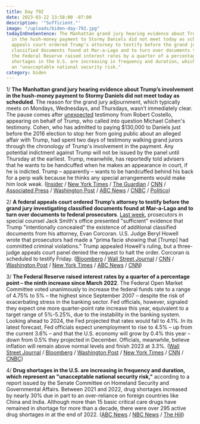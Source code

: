```yaml
---
title: Day 792
date: 2023-03-22 13:58:00 -07:00
description: '"Sufficient."'
image: "/uploads/biden-day-792.jpg"
todayInOneSentence: The Manhattan grand jury hearing evidence about Trump’s involvement
  in the hush-money payment to Stormy Daniels did not meet today as scheduled; a federal
  appeals court ordered Trump’s attorney to testify before the grand jury investigating
  classified documents found at Mar-a-Lago and to turn over documents to federal prosecutors;
  the Federal Reserve raised interest rates by a quarter of a percentage point; drug
  shortages in the U.S. are increasing in frequency and duration, which represent
  an "unacceptable national security risk."
category: biden
---
```


1/ **The Manhattan grand jury hearing evidence about Trump’s involvement in the hush-money payment to Stormy Daniels did not meet today as scheduled**. The reason for the grand jury adjournment, which typically meets on Mondays, Wednesdays, and Thursdays, wasn’t immediately clear. The pause comes after [unexpected](https://www.cnn.com/2023/03/20/politics/michael-cohen-robert-costello-manhattan-grand-jury/index.html) testimony from Robert Costello, appearing on behalf of Trump, who called into question Michael Cohen's testimony. Cohen, who has admitted to paying $130,000 to Daniels just before the 2016 election to stop her from going public about an alleged affair with Trump, had spent two days of testimony walking grand jurors through the chronology of Trump's involvement in the payment. Any potential indictment against Trump will not be issued by the panel until Thursday at the earliest. Trump, meanwhile, has reportedly told advisers that he wants to be handcuffed when he makes an appearance in court, if he is indicted. Trump – apparently – wants to be handcuffed behind his back for a perp walk because he thinks any special arrangements would make him look weak. ([Insider](https://www.businessinsider.com/trump-indictment-hush-money-grand-jury-cancelled-wednesday-sources-2023-3?op=1) / [New York Times](https://www.nytimes.com/2023/03/22/nyregion/trump-grand-jury-delay.html) / [The Guardian](https://www.theguardian.com/us-news/2023/mar/22/trump-wants-to-be-handcuffed-for-court-appearance-in-stormy-daniels-case-sources-say) / [CNN](https://www.cnn.com/2023/03/22/politics/legal-drama-surrounding-trump-reaches-a-fever-pitch) / [Associated Press](https://apnews.com/article/trump-stormy-daniels-hush-money-grand-jury-7f3b3a8da083a8fcd98986c5c6a3bab1) / [Washington Post](https://www.washingtonpost.com/national-security/2023/03/22/trump-grand-jury-new-york/) / [ABC News](https://abcnews.go.com/US/live-updates/trump-charges/?id=97888515) / [CNBC](https://www.cnbc.com/2023/03/22/trump-grand-jury-live-updates-awaiting-indictment-in-porn-star-payoff.html) / [Politico](https://www.politico.com/news/2023/03/22/trump-grand-jury-called-off-for-wednesday-00088306))

2/ **A federal appeals court ordered Trump’s attorney to testify before the grand jury investigating classified documents found at Mar-a-Lago and to turn over documents to federal prosecutors**. [Last week](https://whatthefuckjusthappenedtoday.com/2023/03/20/day-790/#4-a-federal-judge-ordered-trump%E2%80%99s-at), prosecutors in special counsel Jack Smith's office presented "sufficient" evidence that Trump "intentionally concealed" the existence of additional classified documents from his attorney, Evan Corcoran. U.S. Judge Beryl Howell wrote that prosecutors had made a "prima facie showing that \[Trump\] had committed criminal violations." Trump appealed Howell's ruling, but a three-judge appeals court panel denied the request to halt the order. Corcoran is scheduled to testify Friday. ([Bloomberg](https://www.bloomberg.com/news/articles/2023-03-22/trump-attorney-ordered-to-turn-over-documents-to-special-counsel?sref=MIBMEEoj) / [Wall Street Journal](https://www.wsj.com/articles/special-counsel-tells-judge-trump-likely-misled-lawyers-on-documents-6030c73c?mod=djemalertNEWS) / [CNN](https://www.cnn.com/2023/03/22/politics/evan-corcoran-trump-lawyer-appeals-court/) / [Washington Post](https://www.washingtonpost.com/national-security/2023/03/22/trump-appeal-lawyer-classified-documents/) / [New York Times](https://www.nytimes.com/2023/03/22/us/politics/trump-lawyer-classified-documents-investigation.html) / [ABC News](https://abcnews.go.com/US/sources-special-counsel-claims-trump-deliberately-misled-attorneys/story?id=98024191) / [CNN](https://www.cnn.com/2023/03/21/politics/corcoran-trump-testimony))

3/ **The Federal Reserve raised interest rates by a quarter of a percentage point – the ninth increase since March 2022**. The Federal Open Market Committee voted unanimously to increase the federal funds rate to a range of 4.75% to 5% – the highest since September 2007 – despite the risk of exacerbating stress in the banking sector. Fed officials, however, signaled they expect one more quarter-point rate increase this year, equivalent to a target range of 5%-5.25%, due to the instability in the banking system. Looking ahead to 2024, the Fed projected that rates would fall to 4.1%. In its latest forecast, Fed officials expect unemployment to rise to 4.5% – up from the current 3.6% – and that the U.S. economy will grow by 0.4% this year – down from 0.5% they projected in December. Officials, meanwhile, believe inflation will remain above normal levels and finish 2023 at 3.3%. ([Wall Street Journal](https://www.wsj.com/articles/fed-raises-rates-but-nods-to-greater-uncertainty-after-banking-stress-6ae9316f) / [Bloomberg](https://www.bloomberg.com/news/articles/2023-03-22/fed-hikes-quarter-point-signals-it-still-expects-higher-rates?sref=MIBMEEoj) / [Washington Post](https://www.washingtonpost.com/business/2023/03/22/fed-rate-hike-svb/) / [New York Times](https://www.nytimes.com/live/2023/03/22/business/fed-interest-rates) / [CNN](https://www.cnn.com/2023/03/22/economy/federal-reserve-meeting-march/index.html) / [CNBC](https://www.cnbc.com/2023/03/22/fed-rate-hike-decision-march-2023.html))

4/ **Drug shortages in the U.S. are increasing in frequency and duration, which represent an "unacceptable national security risk,"** according to a report issued by the Senate Committee on Homeland Security and Governmental Affairs. Between 2021 and 2022, drug shortages increased by nearly 30% due in part to an over-reliance on foreign countries like China and India. Although more than 15 basic critical care drugs have remained in shortage for more than a decade, there were over 295 active drug shortages in at the end of 2022. ([ABC News](https://abcnews.go.com/Politics/patients-health-care-providers-face-shortages-critical-drugs/story?id=98018805) / [NBC News](https://www.nbcnews.com/politics/congress/drug-shortages-are-rising-pose-national-security-risk-new-report-warns-rcna75959) / [The Hill](https://thehill.com/policy/healthcare/3912156-rising-drug-shortages-pose-national-security-threat-senate-panel-says/))